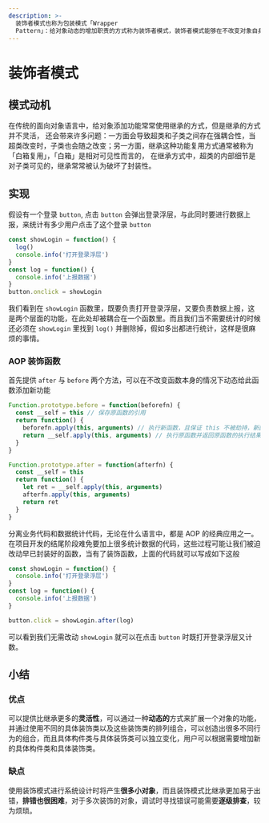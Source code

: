 ```yaml
---
description: >-
  装饰者模式也称为包装模式「Wrapper
  Pattern」：给对象动态的增加职责的方式称为装饰者模式，装饰者模式能够在不改变对象自身的基础上，在程序运行期间给对象动态地添加职责。跟继承相比，装饰者是一种更轻便灵活的做法，这是一种「即用即付」的方式，比如天冷了就多穿一件外套
---
```


# 装饰者模式

## 模式动机

在传统的面向对象语言中，给对象添加功能常常使用继承的方式，但是继承的方式并不灵活， 还会带来许多问题：一方面会导致超类和子类之间存在强耦合性，当超类改变时，子类也会随之改变；另一方面，继承这种功能复用方式通常被称为「白箱复用」，「白箱」是相对可见性而言的， 在继承方式中，超类的内部细节是对子类可见的，继承常常被认为破坏了封装性。

## 实现

假设有一个登录 `button`, 点击 `button` 会弹出登录浮层，与此同时要进行数据上报，来统计有多少用户点击了这个登录 `button`

```javascript
const showLogin = function() {
  log()
  console.info('打开登录浮层')
}
const log = function() {
  console.info('上报数据')
}
button.onclick = showLogin
```

我们看到在 `showLogin` 函数里，既要负责打开登录浮层，又要负责数据上报，这是两个层面的功能，在此处却被耦合在一个函数里。而且我们当不需要统计的时候还必须在 `showLogin` 里找到 `log()` 并删除掉，假如多出都进行统计，这样是很麻烦的事情。

### AOP 装饰函数

首先提供 `after` 与 `before` 两个方法，可以在不改变函数本身的情况下动态给此函数添加新功能

```javascript
Function.prototype.before = function(beforefn) {
  const __self = this // 保存原函数的引用
  return function() {
    beforefn.apply(this, arguments) // 执行新函数，且保证 this 不被劫持，新函数接受的参数也会被原封不动地传入原函数，新函数在原函数之前执行
    return __self.apply(this, arguments) // 执行原函数并返回原函数的执行结果
  }
}

Function.prototype.after = function(afterfn) {
  const __self = this
  return function() {
    let ret = __self.apply(this, arguments)
    afterfn.apply(this, arguments)
    return ret
  }
}
```

分离业务代码和数据统计代码，无论在什么语言中，都是 AOP 的经典应用之一。在项目开发的结尾阶段难免要加上很多统计数据的代码，这些过程可能让我们被迫改动早已封装好的函数，当有了装饰函数，上面的代码就可以写成如下这般

```javascript
const showLogin = function() {
  console.info('打开登录浮层')
}
const log = function() {
  console.info('上报数据')
}

button.click = showLogin.after(log)
```

可以看到我们无需改动 `showLogin` 就可以在点击 `button` 时既打开登录浮层又计数。

## 小结

### 优点

可以提供比继承更多的**灵活性**，可以通过一种**动态的**方式来扩展一个对象的功能，并通过使用不同的具体装饰类以及这些装饰类的排列组合，可以创造出很多不同行为的组合，而且具体构件类与具体装饰类可以独立变化，用户可以根据需要增加新的具体构件类和具体装饰类。

### 缺点

使用装饰模式进行系统设计时将产生**很多小对象**，而且装饰模式比继承更加易于出错，**排错也很困难**，对于多次装饰的对象，调试时寻找错误可能需要**逐级排查**，较为烦琐。


